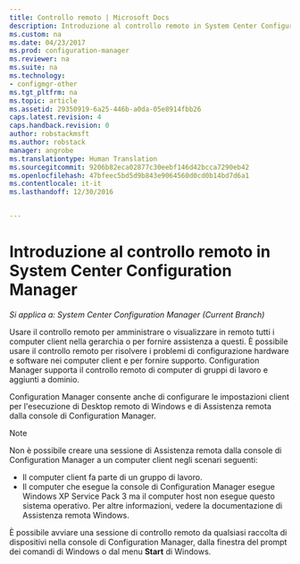 ```yaml
---
title: Controllo remoto | Microsoft Docs
description: Introduzione al controllo remoto in System Center Configuration Manager.
ms.custom: na
ms.date: 04/23/2017
ms.prod: configuration-manager
ms.reviewer: na
ms.suite: na
ms.technology:
- configmgr-other
ms.tgt_pltfrm: na
ms.topic: article
ms.assetid: 29350919-6a25-446b-a0da-05e8914fbb26
caps.latest.revision: 4
caps.handback.revision: 0
author: robstackmsft
ms.author: robstack
manager: angrobe
ms.translationtype: Human Translation
ms.sourcegitcommit: 9206b82eca02877c30eebf146d42bcca7290eb42
ms.openlocfilehash: 47bfeec5bd5d9b843e9064560d0cd0b14bd7d6a1
ms.contentlocale: it-it
ms.lasthandoff: 12/30/2016


---
```

# <a name="introduction-to-remote-control-in-system-center-configuration-manager"></a>Introduzione al controllo remoto in System Center Configuration Manager

*Si applica a: System Center Configuration Manager (Current Branch)*

Usare il controllo remoto per amministrare o visualizzare in remoto tutti i computer client nella gerarchia o per fornire assistenza a questi. È possibile usare il controllo remoto per risolvere i problemi di configurazione hardware e software nei computer client e per fornire supporto. Configuration Manager supporta il controllo remoto di computer di gruppi di lavoro e aggiunti a dominio.  

Configuration Manager consente anche di configurare le impostazioni client per l'esecuzione di Desktop remoto di Windows e di Assistenza remota dalla console di Configuration Manager.  

> [!NOTE]  
>  Non è possibile creare una sessione di Assistenza remota dalla console di Configuration Manager a un computer client negli scenari seguenti:  
>   
>  -   Il computer client fa parte di un gruppo di lavoro.  
> -   Il computer che esegue la console di Configuration Manager esegue Windows XP Service Pack 3 ma il computer host non esegue questo sistema operativo. Per altre informazioni, vedere la documentazione di Assistenza remota Windows.  

 È possibile avviare una sessione di controllo remoto da qualsiasi raccolta di dispositivi nella console di Configuration Manager, dalla finestra del prompt dei comandi di Windows o dal menu **Start** di Windows.  

